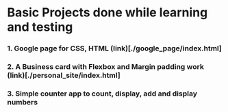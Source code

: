 
# Basic Projects done while learning and testing

### 1. Google page for CSS, HTML (link)[./google_page/index.html]

### 2. A Business card with Flexbox and Margin padding work (link)[./personal_site/index.html]

### 3. Simple counter app to count, display, add and display numbers 
